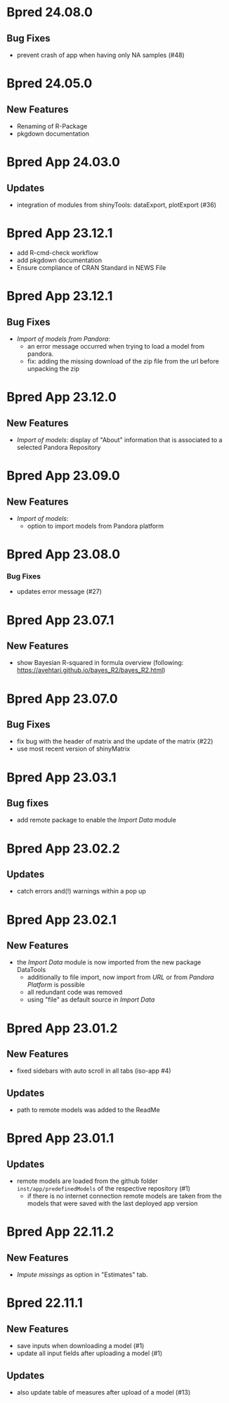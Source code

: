 # Bpred 24.08.0

## Bug Fixes
- prevent crash of app when having only NA samples (#48)

# Bpred 24.05.0

## New Features
- Renaming of R-Package
- pkgdown documentation

# Bpred App 24.03.0

## Updates
- integration of modules from shinyTools: dataExport, plotExport (#36)

# Bpred App 23.12.1

- add R-cmd-check workflow
- add pkgdown documentation
- Ensure compliance of CRAN Standard in NEWS File

# Bpred App 23.12.1

## Bug Fixes
- _Import of models from Pandora_: 
  - an error message occurred when trying to load a model from pandora.
  - fix: adding the missing download of the zip file from the url before unpacking the zip

# Bpred App 23.12.0

## New Features
- _Import of models_: display of "About" information that is associated to a selected Pandora 
  Repository

# Bpred App 23.09.0

## New Features
- _Import of models_:
  - option to import models from Pandora platform

# Bpred App 23.08.0

### Bug Fixes

- updates error message (#27)

# Bpred App 23.07.1

## New Features
- show Bayesian R-squared in formula overview (following: https://avehtari.github.io/bayes_R2/bayes_R2.html)

# Bpred App 23.07.0

## Bug Fixes
- fix bug with the header of matrix and the update of the matrix (#22)
- use most recent version of shinyMatrix

# Bpred App 23.03.1

## Bug fixes
- add remote package to enable the _Import Data_ module

# Bpred App 23.02.2

## Updates
- catch errors and(!) warnings within a pop up

# Bpred App 23.02.1

## New Features
- the _Import Data_ module is now imported from the new package DataTools 
  - additionally to file import, now import from _URL_ or from _Pandora Platform_ is possible
  - all redundant code was removed
  - using "file" as default source in _Import Data_

# Bpred App 23.01.2

## New Features
- fixed sidebars with auto scroll in all tabs (iso-app #4)

## Updates
- path to remote models was added to the ReadMe 

# Bpred App 23.01.1

## Updates
- remote models are loaded from the github folder `inst/app/predefinedModels` of the respective 
repository (#1)
  - if there is no internet connection remote models are taken from the models that were saved with
  the last deployed app version

# Bpred App 22.11.2

## New Features
- _Impute missings_ as option in "Estimates" tab.

# Bpred 22.11.1

## New Features
- save inputs when downloading a model (#1)
- update all input fields after uploading a model (#1)

## Updates
- also update table of measures after upload of a model (#13)

